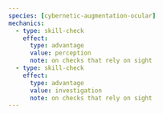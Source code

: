 ```yaml
---
species: [cybernetic-augmentation-ocular]
mechanics:
  - type: skill-check
    effect:
      type: advantage
      value: perception
      note: on checks that rely on sight
  - type: skill-check
    effect:
      type: advantage
      value: investigation
      note: on checks that rely on sight
---
```

